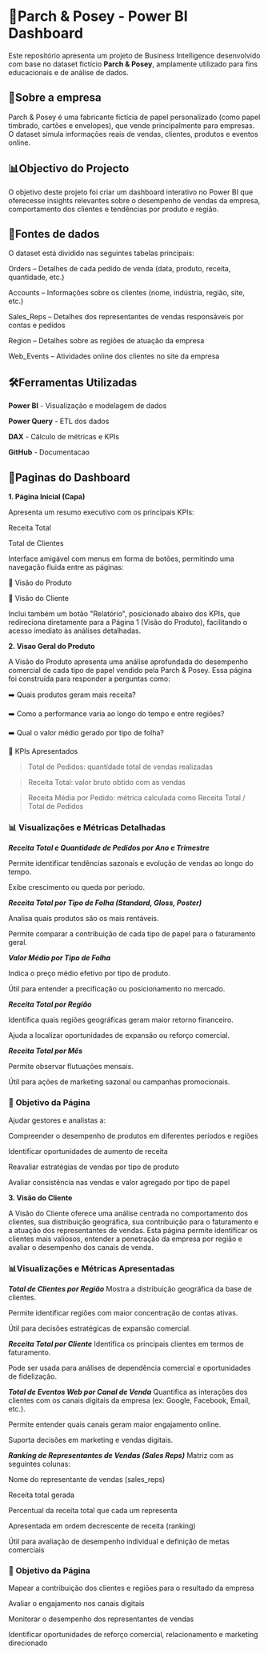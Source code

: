 # 🎯Parch & Posey - Power BI Dashboard

Este repositório apresenta um projeto de Business Intelligence desenvolvido com base no dataset fictício **Parch & Posey**, amplamente utilizado para fins educacionais e de análise de dados.
## 🏢Sobre a empresa
Parch & Posey é uma fabricante fictícia de papel personalizado (como papel timbrado, cartões e envelopes), que vende principalmente para empresas. O dataset simula informações reais de vendas, clientes, produtos e eventos online.

## 📊Objectivo do Projecto
O objetivo deste projeto foi criar um dashboard interativo no Power BI que oferecesse insights relevantes sobre o desempenho de vendas da empresa, comportamento dos clientes e tendências por produto e região.

## 🧩Fontes de dados
O dataset está dividido nas seguintes tabelas principais:

Orders – Detalhes de cada pedido de venda (data, produto, receita, quantidade, etc.)

Accounts – Informações sobre os clientes (nome, indústria, região, site, etc.)

Sales_Reps – Detalhes dos representantes de vendas responsáveis por contas e pedidos

Region – Detalhes sobre as regiões de atuação da empresa

Web_Events – Atividades online dos clientes no site da empresa

## 🛠️Ferramentas Utilizadas
**Power BI** - Visualização e modelagem de dados

**Power Query** - ETL dos dados

**DAX** - Cálculo de métricas e KPIs

**GitHub** - Documentacao

## 🎯Paginas do Dashboard

**1. Página Inicial (Capa)**

Apresenta um resumo executivo com os principais KPIs:

Receita Total

Total de Clientes

Interface amigável com menus em forma de botões, permitindo uma navegação fluida entre as páginas:

🔘 Visão do Produto

🔘 Visão do Cliente

Inclui também um botão "Relatório", posicionado abaixo dos KPIs, que redireciona diretamente para a Página 1 (Visão do Produto), facilitando o acesso imediato às análises detalhadas.


**2. Visao Geral do Produto**

A Visão do Produto apresenta uma análise aprofundada do desempenho comercial de cada tipo de papel vendido pela Parch & Posey. Essa página foi construída para responder a perguntas como:

➡️ Quais produtos geram mais receita?

➡️ Como a performance varia ao longo do tempo e entre regiões?

➡️ Qual o valor médio gerado por tipo de folha?

🔹 KPIs Apresentados

> Total de Pedidos: quantidade total de vendas realizadas

> Receita Total: valor bruto obtido com as vendas

> Receita Média por Pedido: métrica calculada como Receita Total / Total de Pedidos

### 📊 Visualizações e Métricas Detalhadas

***Receita Total e Quantidade de Pedidos por Ano e Trimestre***

Permite identificar tendências sazonais e evolução de vendas ao longo do tempo.

Exibe crescimento ou queda por período.


***Receita Total por Tipo de Folha (Standard, Gloss, Poster)***

Analisa quais produtos são os mais rentáveis.

Permite comparar a contribuição de cada tipo de papel para o faturamento geral.


***Valor Médio por Tipo de Folha***

Indica o preço médio efetivo por tipo de produto.

Útil para entender a precificação ou posicionamento no mercado.


***Receita Total por Região***

Identifica quais regiões geográficas geram maior retorno financeiro.

Ajuda a localizar oportunidades de expansão ou reforço comercial.


***Receita Total por Mês***

Permite observar flutuações mensais.

Útil para ações de marketing sazonal ou campanhas promocionais.


### 🎯 Objetivo da Página
Ajudar gestores e analistas a:

Compreender o desempenho de produtos em diferentes períodos e regiões

Identificar oportunidades de aumento de receita

Reavaliar estratégias de vendas por tipo de produto

Avaliar consistência nas vendas e valor agregado por tipo de papel



**3. Visão do Cliente**

A Visão do Cliente oferece uma análise centrada no comportamento dos clientes, sua distribuição geográfica, sua contribuição para o faturamento e a atuação dos representantes de vendas. Esta página permite identificar os clientes mais valiosos, entender a penetração da empresa por região e avaliar o desempenho dos canais de venda.

### 📊Visualizações e Métricas Apresentadas

***Total de Clientes por Região***
Mostra a distribuição geográfica da base de clientes.

Permite identificar regiões com maior concentração de contas ativas.

Útil para decisões estratégicas de expansão comercial.


***Receita Total por Cliente***
Identifica os principais clientes em termos de faturamento.

Pode ser usada para análises de dependência comercial e oportunidades de fidelização.


***Total de Eventos Web por Canal de Venda***
Quantifica as interações dos clientes com os canais digitais da empresa (ex: Google, Facebook, Email, etc.).

Permite entender quais canais geram maior engajamento online.

Suporta decisões em marketing e vendas digitais.


***Ranking de Representantes de Vendas (Sales Reps)***
Matriz com as seguintes colunas:

Nome do representante de vendas (sales_reps)

Receita total gerada

Percentual da receita total que cada um representa

Apresentada em ordem decrescente de receita (ranking)

Útil para avaliação de desempenho individual e definição de metas comerciais


### 🎯 Objetivo da Página
Mapear a contribuição dos clientes e regiões para o resultado da empresa

Avaliar o engajamento nos canais digitais

Monitorar o desempenho dos representantes de vendas

Identificar oportunidades de reforço comercial, relacionamento e marketing direcionado

